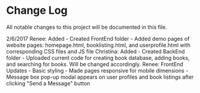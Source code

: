 # Change Log
All notable changes to this project will be documented in this file.

2/6/2017
	Renee: Added
		- Created FrontEnd folder 
		- Added demo pages of website pages: homepage.html, booklisting.html, and userprofile.html with corresponding CSS files and JS file
	Christina: Added
		- Created BackEnd folder
		- Uploaded current code for creating book database, adding books, and searching for books. Will be changed accordingly.
	Renee: FrontEnd Updates
		- Basic styling
		- Made pages responsive for mobile dimensions
		- Message box pop-up modal appears on user profiles and book listings after clicking "Send a Message" button

